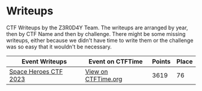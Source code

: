 # Writeups

CTF Writeups by the Z3R0D4Y Team. The writeups are arranged by year, then by CTF Name and then by challenge. There might be some missing writeups, either because we didn't have time to write them or the challenge was so easy that it wouldn't be necessary.

| Event Writeups                                         | Event on CTFTime                                       | Points | Place |
|--------------------------------------------------------|--------------------------------------------------------|--------|-------|
| [Space Heroes CTF 2023](./2023/Space%20Heroes%20CTF/)  | [View on CTFTime.org](https://ctftime.org/event/1856)  | 3619   | 76    |
